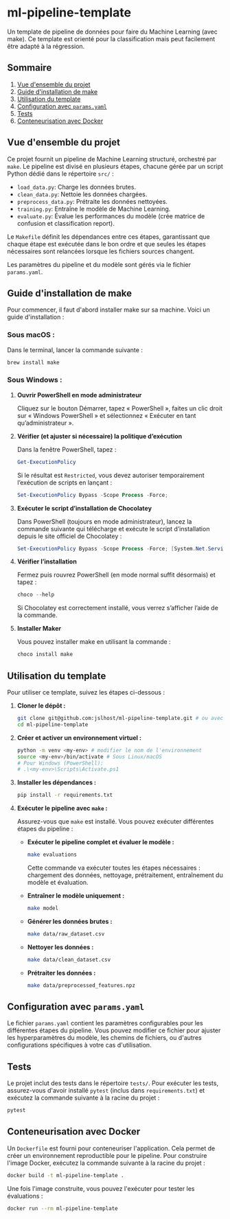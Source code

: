# ml-pipeline-template

Un template de pipeline de données pour faire du Machine Learning (avec make). Ce template est orienté pour la classification mais peut facilement être adapté à la régression.

## Sommaire

1.  [Vue d'ensemble du projet](#vue-densemble-du-projet)
2.  [Guide d'installation de make](#guide-dinstallation-de-make)
3.  [Utilisation du template](#utilisation-du-template)
4.  [Configuration avec `params.yaml`](#configuration-avec-paramsyaml)
5.  [Tests](#tests)
6.  [Conteneurisation avec Docker](#conteneurisation-avec-docker)

## Vue d'ensemble du projet

Ce projet fournit un pipeline de Machine Learning structuré, orchestré par `make`. Le pipeline est divisé en plusieurs étapes, chacune gérée par un script Python dédié dans le répertoire `src/` :

*   `load_data.py`: Charge les données brutes.
*   `clean_data.py`: Nettoie les données chargées.
*   `preprocess_data.py`: Prétraite les données nettoyées.
*   `training.py`: Entraîne le modèle de Machine Learning.
*   `evaluate.py`: Évalue les performances du modèle (crée matrice de confusion et classification report).

Le `Makefile` définit les dépendances entre ces étapes, garantissant que chaque étape est exécutée dans le bon ordre et que seules les étapes nécessaires sont relancées lorsque les fichiers sources changent.

Les paramètres du pipeline et du modèle sont gérés via le fichier `params.yaml`.

## Guide d'installation de make

Pour commencer, il faut d'abord installer make sur sa machine. Voici un guide d'installation :

### Sous macOS :

Dans le terminal, lancer la commande suivante :

```bash
brew install make
```

### Sous Windows :

1.  **Ouvrir PowerShell en mode administrateur**

    Cliquez sur le bouton Démarrer, tapez « PowerShell », faites un clic droit sur « Windows PowerShell » et sélectionnez « Exécuter en tant qu’administrateur ».

2.  **Vérifier (et ajuster si nécessaire) la politique d’exécution**

    Dans la fenêtre PowerShell, tapez :

    ```powershell
    Get-ExecutionPolicy
    ```

    Si le résultat est `Restricted`, vous devez autoriser temporairement l’exécution de scripts en lançant :

    ```powershell
    Set-ExecutionPolicy Bypass -Scope Process -Force;
    ```

3.  **Exécuter le script d’installation de Chocolatey**

    Dans PowerShell (toujours en mode administrateur), lancez la commande suivante qui télécharge et exécute le script d’installation depuis le site officiel de Chocolatey :

    ```powershell
    Set-ExecutionPolicy Bypass -Scope Process -Force; [System.Net.ServicePointManager]::SecurityProtocol = [System.Net.ServicePointManager]::SecurityProtocol -bor 3072; iex ((New-Object System.Net.WebClient).DownloadString('https://community.chocolatey.org/install.ps1'))
    ```

4.  **Vérifier l’installation**

    Fermez puis rouvrez PowerShell (en mode normal suffit désormais) et tapez :

    ```powershell
    choco --help
    ```

    Si Chocolatey est correctement installé, vous verrez s’afficher l’aide de la commande.

5.  **Installer Maker**
   
    Vous pouvez installer make en utilisant la commande :

    ```powershell
    choco install make
    ```

## Utilisation du template

Pour utiliser ce template, suivez les étapes ci-dessous :

1.  **Cloner le dépôt :**

    ```bash
    git clone git@github.com:jslhost/ml-pipeline-template.git # ou avec HTTPS
    cd ml-pipeline-template
    ```

2.  **Créer et activer un environnement virtuel :**

    ```bash
    python -m venv <my-env> # modifier le nom de l'environnement
    source <my-env>/bin/activate # Sous Linux/macOS
    # Pour Windows (PowerShell):
    # .\<my-env>\Scripts\Activate.ps1
    ```

3.  **Installer les dépendances :**

    ```bash
    pip install -r requirements.txt
    ```

4.  **Exécuter le pipeline avec `make` :**

    Assurez-vous que `make` est installé. Vous pouvez exécuter différentes étapes du pipeline :

    *   **Exécuter le pipeline complet et évaluer le modèle :**

        ```bash
        make evaluations
        ```

        Cette commande va exécuter toutes les étapes nécessaires : chargement des données, nettoyage, prétraitement, entraînement du modèle et évaluation.

    *   **Entraîner le modèle uniquement :**

        ```bash
        make model
        ```

    *   **Générer les données brutes :**

        ```bash
        make data/raw_dataset.csv
        ```

    *   **Nettoyer les données :**

        ```bash
        make data/clean_dataset.csv
        ```

    *   **Prétraiter les données :**

        ```bash
        make data/preprocessed_features.npz
        ```

## Configuration avec `params.yaml`

Le fichier `params.yaml` contient les paramètres configurables pour les différentes étapes du pipeline. Vous pouvez modifier ce fichier pour ajuster les hyperparamètres du modèle, les chemins de fichiers, ou d'autres configurations spécifiques à votre cas d'utilisation.

## Tests

Le projet inclut des tests dans le répertoire `tests/`. Pour exécuter les tests, assurez-vous d'avoir installé `pytest` (inclus dans `requirements.txt`) et exécutez la commande suivante à la racine du projet :

```bash
pytest
```

## Conteneurisation avec Docker

Un `Dockerfile` est fourni pour conteneuriser l'application. Cela permet de créer un environnement reproductible pour le pipeline. Pour construire l'image Docker, exécutez la commande suivante à la racine du projet :

```bash
docker build -t ml-pipeline-template .
```

Une fois l'image construite, vous pouvez l'exécuter pour tester les évaluations :

```bash
docker run --rm ml-pipeline-template
```
